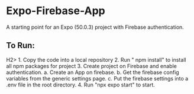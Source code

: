 <H1>Expo-Firebase-App</H1>
A starting point for an Expo (50.0.3) project with Firebase authentication.

<H2>To Run:</H2>H2>
1. Copy the code into a local repository
2. Run " npm install" to install all npm packages for project
3. Create project on <href source="https://firebase.google.com/">Firebase</href> and enable authentication.
  a. Create an App on firebase.
  b. Get the firebase config variables from the generic settings page.
  c. Put the firebase settings into a .env file in the root directory.
4. Run "npx expo start" to start.
